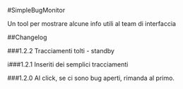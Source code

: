 #SimpleBugMonitor


Un tool per mostrare alcune info utili al team di interfaccia

##Changelog

###1.2.2
Tracciamenti tolti - standby

i###1.2.1
Inseriti dei semplici tracciamenti

###1.2.0
Al click, se ci sono bug aperti, rimanda al primo.